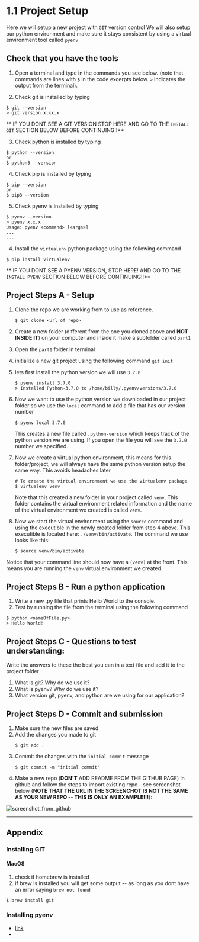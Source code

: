 # 1.1 Project Setup

Here we will setup a new project with `GIT` version control
We will also setup our python environment and make sure it stays consistent by using a virtual environment tool called `pyenv`

## Check that you have the tools

1. Open a terminal and type in the commands you see below. (note that commands are lines with `$` in the code excerpts below. `>` indicates the output from the terminal).

2. Check git is installed by typing

```
$ git --version
> git version x.xx.x
```

** IF YOU DONT SEE A GIT VERSION STOP HERE AND GO TO THE `INSTALL GIT` SECTION BELOW BEFORE CONTINUING!!**

3. Check python is installed by typing
```
$ python --version
or
$ python3 --version
```
4. Check pip is installed by typing
```
$ pip --version
or
$ pip3 --version
```
5. Check pyenv is installed by typing

```
$ pyenv --version
> pyenv x.x.x
Usage: pyenv <command> [<args>]
...
...
```

4. Install the `virtualenv` python package using the following command

```
$ pip install virtualenv
```

** IF YOU DONT SEE A PYENV VERSION, STOP HERE! AND GO TO THE `INSTALL PYENV` SECTION BELOW BEFORE CONTINUING!!**

## Project Steps A - Setup

1. Clone the repo we are working from to use as reference.

   ```
   $ git clone <url of repo>
   ```

2. Create a new folder (different from the one you cloned above and **NOT INSIDE IT**) on your computer and inside it make a subfolder called `part1`
3. Open the `part1` folder in terminal
4. initialize a new git project using the following command
   `git init`
5. lets first install the python version we will use `3.7.0`

   ```
   $ pyenv install 3.7.0
   > Installed Python-3.7.0 to /home/billy/.pyenv/versions/3.7.0
   ```

6. Now we want to use the python version we downloaded in our project folder so we use the `local` command to add a file that has our version number

   ```
   $ pyenv local 3.7.0
   ```

   This creates a new file called `.python-version` which keeps track of the python version we are using. If you open the file you will see the `3.7.0` number we specified.

7. Now we create a virtual python environment, this means for this folder/project, we will always have the same python version setup the same way. This avoids headaches later

   ```
   # To create the virtual environment we use the virtualenv package
   $ virtualenv venv
   ```

   Note that this created a new folder in your project called `venv`. This folder contains the virtual environment related information and the name of the virtual environment we created is called `venv`.

8. Now we start the virtual environment using the `source` command and using the executible in the newly created folder from step 4 above. This executible is located here: `./venv/bin/activate`. The command we use looks like this:

   ```
   $ source venv/bin/activate
   ```

Notice that your command line should now have a `(venv)` at the front. This means you are running the `venv` virtual environment we created.

## Project Steps B - Run a python application

1. Write a new .py file that prints Hello World to the console.
2. Test by running the file from the terminal using the following command

```
$ python <nameOfFile.py>
> Hello World!
```

## Project Steps C - Questions to test understanding:

Write the answers to these the best you can in a text file and add it to the project folder

1. What is git? Why do we use it?
2. What is pyenv? Why do we use it?
3. What version git, pyenv, and python are we using for our application?

## Project Steps D - Commit and submission

1. Make sure the new files are saved
2. Add the changes you made to git
   ```
   $ git add .
   ```
3. Commit the changes with the `initial commit` message
   ```
   $ git commit -m "initial commit"
   ```
4. Make a new repo (**DON'T** ADD README FROM THE GITHUB PAGE) in github and follow the steps to import existing repo - see screenshot below (**NOTE THAT THE URL IN THE SCREENCHOT IS NOT THE SAME AS YOUR NEW REPO -- THIS IS ONLY AN EXAMPLE!!!**):

![screenshot_from_github](../images/push_existing_repo.jpg)

---

## Appendix

### Installing GIT

#### MacOS

1. check if homebrew is installed
2. if brew is installed you will get some output -- as long as you dont have an error saying `brew not found`

```
$ brew install git
```

### Installing pyenv

- [link](https://github.com/pyenv/pyenv#installation)
- 
